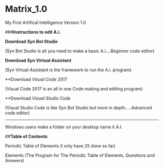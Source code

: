 
# Matrix_1.0
My First Artifical Intelligence Version 1.0

###**Instructions to edit A.i.**

**Download  _Syn Bot Studio_**

  (Syn Bot Studio is all you need to make a basic A.i....Beginner code editor)

**Download _Syn Virtual Assistant_**

  (Syn Virtual Assistant is the framework to run the A.i. program)

**Download _Visual Code 2017_

  (Visual Code 2017 is an all in one Code making and editing program)

**Download _Visual Studio Code_

  (Visual Studio Code is like Syn Bot Studio but more in depth.....Advanced code editor)



------------------------------------------------------------------------------------------------------

Windows users make a folder on your desktop name it A.I.




##**Table of Contents**

Periodic Table of Elements  (I only have 25 done so far)

Elements (The Program for The Periodic Table of Elements, Questions and Answers)
